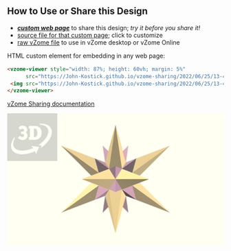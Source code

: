 
## How to Use or Share this Design

 - [***custom web page***][post] to share this design; *try it before you share it!*
 - [source file for that custom page][source]; click to customize
 - [raw vZome file][raw] to use in vZome desktop or vZome Online
 
 HTML custom element for embedding in any web page:
 ```html
<vzome-viewer style="width: 87%; height: 60vh; margin: 5%"
       src="https://John-Kostick.github.io/vzome-sharing/2022/06/25/13-41-16-Stella-30--2/Stella-30--2.vZome" >
  <img src="https://John-Kostick.github.io/vzome-sharing/2022/06/25/13-41-16-Stella-30--2/Stella-30--2.png" />
</vzome-viewer>
 ```

[vZome Sharing documentation](https://vzome.github.io/vzome/sharing.html#how-it-works)

![Image](<Stella-30--2.png>)


[post]: <https://John-Kostick.github.io/vzome-sharing/2022/06/25/Stella-30--2-13-41-16.html>
[source]: <https://github.com/John-Kostick/vzome-sharing/edit/main/_posts/2022-06-25-Stella-30--2-13-41-16.md>
[raw]: <https://raw.githubusercontent.com/John-Kostick/vzome-sharing/main/2022/06/25/13-41-16-Stella-30--2/Stella-30--2.vZome>